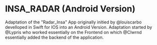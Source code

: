 # INSA_RADAR (Android Version)

Adaptation of the "Radar_Insa" App originally initied by @louiscarbo develloped in Swift for IOS into an Android Version. 
Adaptation started by @Lypris who worked essentially on the Frontend on which @Clwrnd essentially added the backend of the application.
